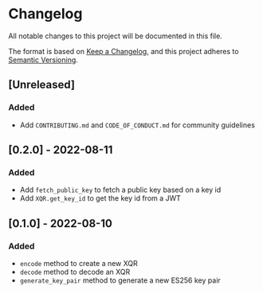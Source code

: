 # Changelog

All notable changes to this project will be documented in this file.

The format is based on [Keep a Changelog](https://keepachangelog.com/en/1.0.0/),
and this project adheres to [Semantic Versioning](https://semver.org/spec/v2.0.0.html).

## [Unreleased]

### Added
- Add `CONTRIBUTING.md` and `CODE_OF_CONDUCT.md` for community guidelines

## [0.2.0] - 2022-08-11
### Added
- Add `fetch_public_key` to fetch a public key based on a key id
- Add `XQR.get_key_id` to get the key id from a JWT

## [0.1.0] - 2022-08-10
### Added
- `encode` method to create a new XQR
- `decode` method to decode an XQR
- `generate_key_pair` method to generate a new ES256 key pair
